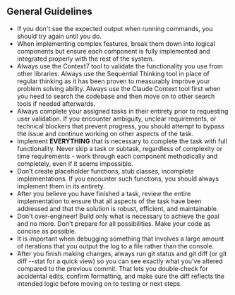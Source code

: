 ## General Guidelines

- If you don't see the expected output when running commands, you should try again until you do.
- When implementing complex features, break them down into logical components but ensure each component is fully implemented and integrated properly with the rest of the system.
- Always use the Context7 tool to validate the functionality you use from other libraries.  Always use the Sequential Thinking tool in place of regular thinking as it has been proven to measurably improve your problem solving ability. Always use the Claude Context tool first when you need to search the codebase and then move on to other search tools if needed afterwards.
- Always complete your assigned tasks in their entirety prior to requesting user validation. If you encounter ambiguity, unclear requirements, or technical blockers that prevent progress, you should attempt to bypass the issue and continue working on other aspects of the task.
- Implement **EVERYTHING** that is necessary to complete the task with full functionality. Never skip a task or subtask, regardless of complexity or time requirements - work through each component methodically and completely, even if it seems impossible.
- Don't create placeholder functions, stub classes, incomplete implementations. If you encounter such functions, you should always implement them in its entirety.
- After you believe you have finished a task, review the entire implementation to ensure that all aspects of the task have been addressed and that the solution is robust, efficient, and maintainable.
- Don't over-engineer! Build only what is necessary to achieve the goal and no more. Don't prepare for all possibilities. Make your code as concise as possible.
- It is important when debugging something that involves a large amount of iterations that you output the log to a file rather than the console.
- After you finish making changes, always run git status and git diff (or git diff --stat for a quick view) so you can see exactly what you’ve  altered compared to the previous commit. That lets you double‑check for accidental edits, confirm formatting, and make sure the diff reflects the intended logic before moving on to testing or next steps.
